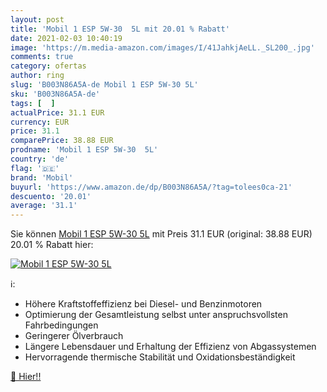 ```yaml
---
layout: post
title: 'Mobil 1 ESP 5W-30  5L mit 20.01 % Rabatt'
date: 2021-02-03 10:40:19
image: 'https://m.media-amazon.com/images/I/41JahkjAeLL._SL200_.jpg'
comments: true
category: ofertas
author: ring
slug: 'B003N86A5A-de Mobil 1 ESP 5W-30 5L'
sku: 'B003N86A5A-de'
tags: [  ]
actualPrice: 31.1 EUR
currency: EUR
price: 31.1
comparePrice: 38.88 EUR
prodname: 'Mobil 1 ESP 5W-30  5L'
country: 'de'
flag: '🇩🇪'
brand: 'Mobil'
buyurl: 'https://www.amazon.de/dp/B003N86A5A/?tag=tolees0ca-21'
descuento: '20.01'
average: '31.1'
---
```


Sie können [Mobil 1 ESP 5W-30  5L](https://www.amazon.de/dp/B003N86A5A/?tag=tolees0ca-21) mit Preis 31.1 EUR (original: 38.88 EUR) 20.01 % Rabatt hier:

[![Mobil 1 ESP 5W-30  5L](https://m.media-amazon.com/images/I/41JahkjAeLL._SL200_.jpg)](https://www.amazon.de/dp/B003N86A5A/?tag=tolees0ca-21)

ℹ️:

- Höhere Kraftstoffeffizienz bei Diesel- und Benzinmotoren
- Optimierung der Gesamtleistung selbst unter anspruchsvollsten Fahrbedingungen
- Geringerer Ölverbrauch
- Längere Lebensdauer und Erhaltung der Effizienz von Abgassystemen
- Hervorragende thermische Stabilität und Oxidationsbeständigkeit

[🛒 Hier!!](https://www.amazon.de/dp/B003N86A5A/?tag=tolees0ca-21)
